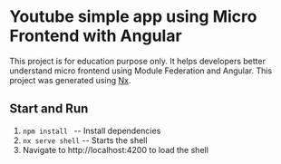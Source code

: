 # Youtube simple app using Micro Frontend with Angular

This project is for education purpose only. It helps developers better understand micro frontend using Module Federation and Angular.
This project was generated using [Nx](https://nx.dev).

## Start and Run

1. `npm install ` -- Install dependencies
2. `nx serve shell` -- Starts the shell
3. Navigate to http://localhost:4200 to load the shell
